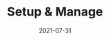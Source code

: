 ---
title: "Setup & Manage"
linkTitle: "Setup & Manage"
weight: 2
date: 2021-07-31
description: >
    SpaceONE System Administrator Guide

---